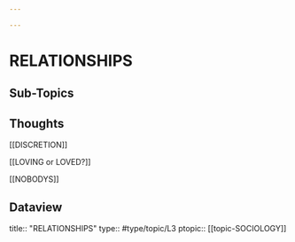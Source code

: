 ```yaml
---

---
```

# RELATIONSHIPS
## Sub-Topics


## Thoughts
[[DISCRETION]]

[[LOVING or LOVED?]]

[[NOBODYS]]

## Dataview
title:: "RELATIONSHIPS"
type:: #type/topic/L3
ptopic:: [[topic-SOCIOLOGY]]